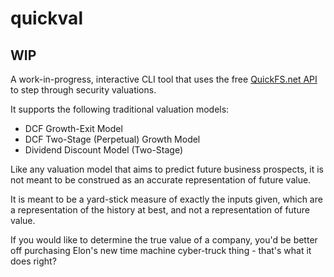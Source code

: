 # quickval

## WIP

A work-in-progress, interactive CLI tool that uses the free [QuickFS.net API](https://quickfs.net/features/public-api) to step through security valuations.

It supports the following traditional valuation models:

- DCF Growth-Exit Model
- DCF Two-Stage (Perpetual) Growth Model
- Dividend Discount Model (Two-Stage)

Like any valuation model that aims to predict future business prospects, it is not meant to be construed as an accurate representation of future value.

It is meant to be a yard-stick measure of exactly the inputs given, which are a representation of the history at best, and not a representation of future value.

If you would like to determine the true value of a company, you'd be better off purchasing Elon's new time machine cyber-truck thing - that's what it does right?
